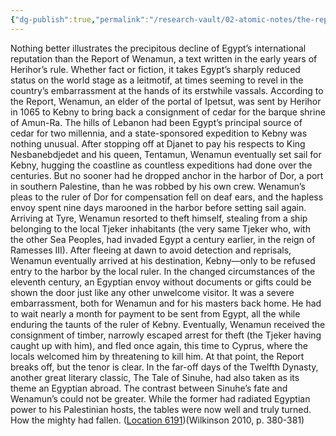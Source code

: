 ```yaml
---
{"dg-publish":true,"permalink":"/research-vault/02-atomic-notes/the-report-of-wenamun-as-a-prime-example-of-egypt-s-decline-with-a-contrast/"}
---
```


Nothing better illustrates the precipitous decline of Egypt’s international reputation than the Report of Wenamun, a text written in the early years of Herihor’s rule. Whether fact or fiction, it takes Egypt’s sharply reduced status on the world stage as a leitmotif, at times seeming to revel in the country’s embarrassment at the hands of its erstwhile vassals. According to the Report, Wenamun, an elder of the portal of Ipetsut, was sent by Herihor in 1065 to Kebny to bring back a consignment of cedar for the barque shrine of Amun-Ra. The hills of Lebanon had been Egypt’s principal source of cedar for two millennia, and a state-sponsored expedition to Kebny was nothing unusual. After stopping off at Djanet to pay his respects to King Nesbanebdjedet and his queen, Tentamun, Wenamun eventually set sail for Kebny, hugging the coastline as countless expeditions had done over the centuries. But no sooner had he dropped anchor in the harbor of Dor, a port in southern Palestine, than he was robbed by his own crew. Wenamun’s pleas to the ruler of Dor for compensation fell on deaf ears, and the hapless envoy spent nine days marooned in the harbor before setting sail again. Arriving at Tyre, Wenamun resorted to theft himself, stealing from a ship belonging to the local Tjeker inhabitants (the very same Tjeker who, with the other Sea Peoples, had invaded Egypt a century earlier, in the reign of Ramesses III). After fleeing at dawn to avoid detection and reprisals, Wenamun eventually arrived at his destination, Kebny—only to be refused entry to the harbor by the local ruler. In the changed circumstances of the eleventh century, an Egyptian envoy without documents or gifts could be shown the door just like any other unwelcome visitor. It was a severe embarrassment, both for Wenamun and for his masters back home. He had to wait nearly a month for payment to be sent from Egypt, all the while enduring the taunts of the ruler of Kebny. Eventually, Wenamun received the consignment of timber, narrowly escaped arrest for theft (the Tjeker having caught up with him), and fled once again, this time to Cyprus, where the locals welcomed him by threatening to kill him. At that point, the Report breaks off, but the tenor is clear. In the far-off days of the Twelfth Dynasty, another great literary classic, The Tale of Sinuhe, had also taken as its theme an Egyptian abroad. The contrast between Sinuhe’s fate and Wenamun’s could not be greater. While the former had radiated Egyptian power to his Palestinian hosts, the tables were now well and truly turned. How the mighty had fallen. ([Location 6191](https://readwise.io/to_kindle?action=open&asin=B004FGMZAI&location=6191))(Wilkinson 2010, p. 380-381)